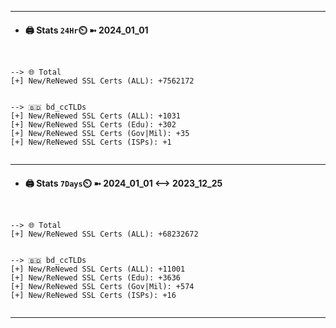 

---
- #### 🖨️ **Stats** `24Hr`⏲️ ➼ 2024_01_01
```console


--> 🌐 Total
[+] New/ReNewed SSL Certs (ALL): +7562172


--> 🇧🇩 bd_ccTLDs
[+] New/ReNewed SSL Certs (ALL): +1031
[+] New/ReNewed SSL Certs (Edu): +302
[+] New/ReNewed SSL Certs (Gov|Mil): +35
[+] New/ReNewed SSL Certs (ISPs): +1


```

---
- #### 🖨️ **Stats** `7Days`⏲️ ➼ 2024_01_01 <--> 2023_12_25
```console


--> 🌐 Total
[+] New/ReNewed SSL Certs (ALL): +68232672


--> 🇧🇩 bd_ccTLDs
[+] New/ReNewed SSL Certs (ALL): +11001
[+] New/ReNewed SSL Certs (Edu): +3636
[+] New/ReNewed SSL Certs (Gov|Mil): +574
[+] New/ReNewed SSL Certs (ISPs): +16


```

---

